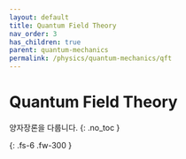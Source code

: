 ```yaml
---
layout: default
title: Quantum Field Theory
nav_order: 3
has_children: true
parent: quantum-mechanics
permalink: /physics/quantum-mechanics/qft
---
```


# Quantum Field Theory
양자장론을 다룹니다.
{: .no_toc }


{: .fs-6 .fw-300 }
